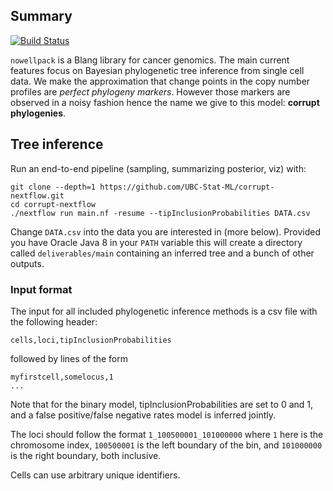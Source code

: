 Summary
-------

[![Build Status](https://travis-ci.org/alexandrebouchard/nowellpack.png?branch=master)](https://travis-ci.org/alexandrebouchard/nowellpack)

``nowellpack`` is a Blang library for cancer genomics. The main current features focus on Bayesian phylogenetic tree inference from single cell data. We make the approximation that change points in the copy number profiles are *perfect phylogeny markers*. However those markers are observed in a noisy fashion hence the name we give to this model: **corrupt phylogenies**. 


Tree inference
--------

Run an end-to-end pipeline (sampling, summarizing posterior, viz) with:

```
git clone --depth=1 https://github.com/UBC-Stat-ML/corrupt-nextflow.git
cd corrupt-nextflow
./nextflow run main.nf -resume --tipInclusionProbabilities DATA.csv
```

Change ``DATA.csv`` into the data you are interested in (more below). Provided you have Oracle Java 8 in your ``PATH`` variable this will create a directory called ``deliverables/main`` containing an inferred tree and a bunch of other outputs.

### Input format 

The input for all included phylogenetic inference methods is a csv file with the following header:

```
cells,loci,tipInclusionProbabilities
```

followed by lines of the form

```
myfirstcell,somelocus,1
...
``` 

Note that for the binary model, tipInclusionProbabilities are set to 0 and 1, and a false positive/false negative rates model is inferred jointly.

The loci should follow the format ``1_100500001_101000000`` where 
``1`` here is the chromosome index, ``100500001`` is the left boundary of the bin, and ``101000000`` is the right boundary, both inclusive.

Cells can use arbitrary unique identifiers.


